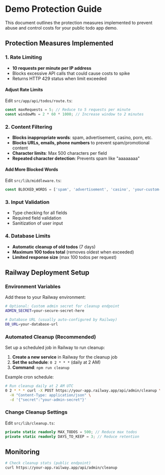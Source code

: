 # Demo Protection Guide

This document outlines the protection measures implemented to prevent abuse and control costs for your public todo app demo.

## Protection Measures Implemented

### 1. Rate Limiting

- **10 requests per minute per IP address**
- Blocks excessive API calls that could cause costs to spike
- Returns HTTP 429 status when limit exceeded

#### Adjust Rate Limits

Edit `src/app/api/todos/route.ts`:

```typescript
const maxRequests = 5; // Reduce to 5 requests per minute
const windowMs = 2 * 60 * 1000; // Increase window to 2 minutes
```

### 2. Content Filtering

- **Blocks inappropriate words**: spam, advertisement, casino, porn, etc.
- **Blocks URLs, emails, phone numbers** to prevent spam/promotional content
- **Character limits**: Max 500 characters per field
- **Repeated character detection**: Prevents spam like "aaaaaaaa"

#### Add More Blocked Words

Edit `src/lib/middleware.ts`:

```typescript
const BLOCKED_WORDS = ['spam', 'advertisement', 'casino', 'your-custom-word'];
```

### 3. Input Validation

- Type checking for all fields
- Required field validation
- Sanitization of user input

### 4. Database Limits

- **Automatic cleanup of old todos** (7 days)
- **Maximum 100 todos total** (removes oldest when exceeded)
- **Limited response size** (max 100 todos per request)

## Railway Deployment Setup

### Environment Variables

Add these to your Railway environment:

```bash
# Optional: Custom admin secret for cleanup endpoint
ADMIN_SECRET=your-secure-secret-here

# Database URL (usually auto-configured by Railway)
DB_URL=your-database-url
```

### Automated Cleanup (Recommended)

Set up a scheduled job in Railway to run cleanup:

1. **Create a new service** in Railway for the cleanup job
2. **Set the schedule**: `0 2 * * *` (daily at 2 AM)
3. **Command**: `npm run cleanup`

Example cron schedule:

```bash
# Run cleanup daily at 2 AM UTC
0 2 * * * curl -X POST https://your-app.railway.app/api/admin/cleanup \
  -H "Content-Type: application/json" \
  -d '{"secret":"your-admin-secret"}'
```

### Change Cleanup Settings

Edit `src/lib/cleanup.ts`:

```typescript
private static readonly MAX_TODOS = 500; // Reduce max todos
private static readonly DAYS_TO_KEEP = 3; // Reduce retention
```

## Monitoring

```bash
# Check cleanup stats (public endpoint)
curl https://your-app.railway.app/api/admin/cleanup
```
